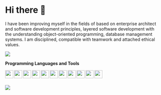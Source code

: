 # Hi there 🤙

I have been improving myself in the fields of based on enterprise architect and software development principles, layered software development with the understanding object-oriented programming, database management systems. I am disciplined, compatible with teamwork and attached ethical values.

<p align="left">
  <a target="_blank" href="https://www.linkedin.com/in/gurhantekoglu"><img src="https://img.shields.io/badge/linkedin-%230077B5.svg?&style=for-the-badge&logo=linkedin&logoColor=white"></a>
</p>

<b>Programming Languages and Tools</b>

<img align="left" width="26" src="https://www.mytoworld.com/wp-content/uploads/2020/11/pyhton-nedir.png">
<img align="left" width="26" src="https://brandslogos.com/wp-content/uploads/images/large/java-logo-1.png">
<img align="left" width="26" src="https://www.dariawan.com/media/images/tech-spring-boot.width-1024.png">
<img align="left" width="26" src="https://www.erenalgan.com.tr/wp-content/uploads/2019/11/PHP-PNG-File.png">
<img align="left" width="26" src="https://upload.wikimedia.org/wikipedia/commons/thumb/9/99/Unofficial_JavaScript_logo_2.svg/480px-Unofficial_JavaScript_logo_2.svg.png">
<img align="left" width="26" src="https://upload.wikimedia.org/wikipedia/commons/thumb/4/47/React.svg/1200px-React.svg.png">
<img align="left" width="26" src="https://react.semantic-ui.com/logo.png">
<img align="left" width="26" src="https://www.digitalkure.com/wp-content/uploads/2019/01/bootstrap-1.png">
<img align="left" width="26" src="https://d1.awsstatic.com/asset-repository/products/amazon-rds/1024px-MySQL.ff87215b43fd7292af172e2a5d9b844217262571.png">
<img align="left" width="26" src="https://bbozkurt.files.wordpress.com/2012/02/1ab.png">
<img align="left" width="26" src="https://cdn.iconscout.com/icon/free/png-256/firebase-3521427-2944871.png">

<br><br>

<img align="center" src="https://i2.milimaj.com/i/milliyet/75/0x0/6066fe3486b247086c7c1f13.gif"/>
